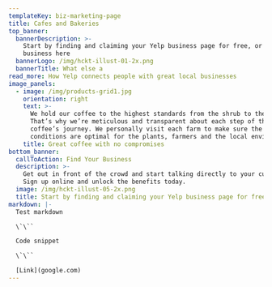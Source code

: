 ```yaml
---
templateKey: biz-marketing-page
title: Cafes and Bakeries
top_banner:
  bannerDescription: >-
    Start by finding and claiming your Yelp business page for free, or add your
    business here
  bannerLogo: /img/hckt-illust-01-2x.png
  bannerTitle: What else a
read_more: How Yelp connects people with great local businesses
image_panels:
  - image: /img/products-grid1.jpg
    orientation: right
    text: >-
      We hold our coffee to the highest standards from the shrub to the cup.
      That’s why we’re meticulous and transparent about each step of the
      coffee’s journey. We personally visit each farm to make sure the
      conditions are optimal for the plants, farmers and the local environment.
    title: Great coffee with no compromises
bottom_banner:
  callToAction: Find Your Business
  description: >-
    Get out in front of the crowd and start talking directly to your customers.
    Sign up online and unlock the benefits today.
  image: /img/hckt-illust-05-2x.png
  title: Start by finding and claiming your Yelp business page for free
markdown: |-
  Test markdown

  \`\``

  Code snippet

  \`\``

  [Link](google.com)
---
```


